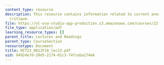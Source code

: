 ```yaml
---
content_type: resource
description: This resource contains information related to current energy policy /
  critique.
file: https://ol-ocw-studio-app-production.s3.amazonaws.com/courses/22-081j-introduction-to-sustainable-energy-fall-2010/94924e7d20d5217401c374fceba174e6_MIT22_081JF10_lec23.pdf
file_type: application/pdf
learning_resource_types: []
parent_title: Lectures and Readings
parent_type: CourseSection
resourcetype: Document
title: MIT22_081JF10_lec23.pdf
uid: 94924e7d-20d5-2174-01c3-74fceba174e6
---
```

